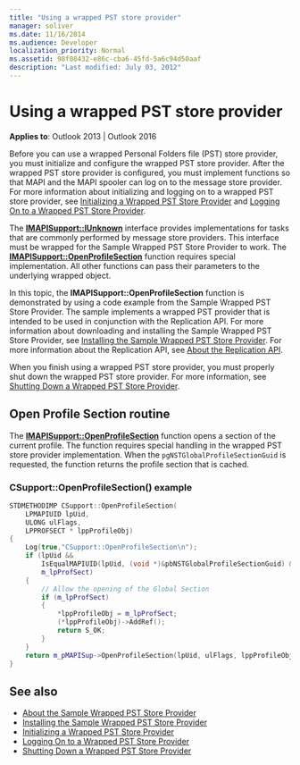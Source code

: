 ```yaml
---
title: "Using a wrapped PST store provider"
manager: soliver
ms.date: 11/16/2014
ms.audience: Developer
localization_priority: Normal
ms.assetid: 98f08432-e86c-cba6-45fd-5a6c94d50aaf
description: "Last modified: July 03, 2012"
---
```


# Using a wrapped PST store provider

**Applies to**: Outlook 2013 | Outlook 2016 
  
Before you can use a wrapped Personal Folders file (PST) store provider, you must initialize and configure the wrapped PST store provider. After the wrapped PST store provider is configured, you must implement functions so that MAPI and the MAPI spooler can log on to the message store provider. For more information about initializing and logging on to a wrapped PST store provider, see [Initializing a Wrapped PST Store Provider](initializing-a-wrapped-pst-store-provider.md) and [Logging On to a Wrapped PST Store Provider](logging-on-to-a-wrapped-pst-store-provider.md).
  
The **[IMAPISupport::IUnknown](imapisupportiunknown.md)** interface provides implementations for tasks that are commonly performed by message store providers. This interface must be wrapped for the Sample Wrapped PST Store Provider to work. The **[IMAPISupport::OpenProfileSection](imapisupport-openprofilesection.md)** function requires special implementation. All other functions can pass their parameters to the underlying wrapped object. 
  
In this topic, the **IMAPISupport::OpenProfileSection** function is demonstrated by using a code example from the Sample Wrapped PST Store Provider. The sample implements a wrapped PST provider that is intended to be used in conjunction with the Replication API. For more information about downloading and installing the Sample Wrapped PST Store Provider, see [Installing the Sample Wrapped PST Store Provider](installing-the-sample-wrapped-pst-store-provider.md). For more information about the Replication API, see [About the Replication API](about-the-replication-api.md).
  
When you finish using a wrapped PST store provider, you must properly shut down the wrapped PST store provider. For more information, see [Shutting Down a Wrapped PST Store Provider](shutting-down-a-wrapped-pst-store-provider.md).
  
## Open Profile Section routine

The **[IMAPISupport::OpenProfileSection](imapisupport-openprofilesection.md)** function opens a section of the current profile. The function requires special handling in the wrapped PST store provider implementation. When the  `pgNSTGlobalProfileSectionGuid` is requested, the function returns the profile section that is cached. 
  
### CSupport::OpenProfileSection() example

```cpp
STDMETHODIMP CSupport::OpenProfileSection( 
    LPMAPIUID lpUid,     
    ULONG ulFlags, 
    LPPROFSECT * lppProfileObj) 
{ 
    Log(true,"CSupport::OpenProfileSection\n"); 
    if (lpUid &&  
        IsEqualMAPIUID(lpUid, (void *)&pbNSTGlobalProfileSectionGuid) &&  
        m_lpProfSect) 
    {      
        // Allow the opening of the Global Section 
        if (m_lpProfSect) 
        { 
            *lppProfileObj = m_lpProfSect; 
            (*lppProfileObj)->AddRef(); 
            return S_OK; 
        } 
    } 
    return m_pMAPISup->OpenProfileSection(lpUid, ulFlags, lppProfileObj); 
}
```

## See also

- [About the Sample Wrapped PST Store Provider](about-the-sample-wrapped-pst-store-provider.md)
- [Installing the Sample Wrapped PST Store Provider](installing-the-sample-wrapped-pst-store-provider.md)
- [Initializing a Wrapped PST Store Provider](initializing-a-wrapped-pst-store-provider.md)
- [Logging On to a Wrapped PST Store Provider](logging-on-to-a-wrapped-pst-store-provider.md)
- [Shutting Down a Wrapped PST Store Provider](shutting-down-a-wrapped-pst-store-provider.md)


